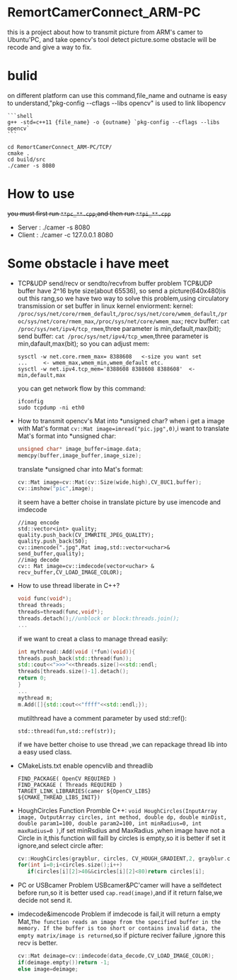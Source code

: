 # RemortCamerConnect_ARM-PC
this is a project about how to transmit picture from ARM's camer to Ubuntu'PC, and take opencv's tool detect picture.some obstacle will be recode and give a way to fix.

<!-- <img src=""> -->


# bulid 
on different platform can use this command,file_name and outname is easy to understand,"pkg-config --cflags --libs opencv" is used to link libopencv
~~~
```shell
g++ -std=c++11 {file_name} -o {outname} `pkg-config --cflags --libs opencv`
```
~~~

```shell
cd RemortCamerConnect_ARM-PC/TCP/
cmake .
cd build/src
./camer -s 8080
```

# How to use
~~you must first run `**pc_**.cpp`,and then run `**pi_**.cpp`~~
- Server : ./camer -s 8080
- Client : ./camer -c 127.0.0.1 8080

# Some obstacle i have meet
- TCP&UDP send/recv or sendto/recvfrom buffer problem
	TCP&UDP buffer have 2^16 byte size(about 65536), so send a picture(640x480)is out this rang,so we have two way to solve this problem,using circulatory transmission or set buffer in linux kernel enviorment:
	kernel: `/proc/sys/net/core/rmem_default`,`/proc/sys/net/core/wmem_default`,`/proc/sys/net/core/rmem_max`,`/proc/sys/net/core/wmem_max`;
	recv buffer: `cat /proc/sys/net/ipv4/tcp_rmem`,three parameter is min,default,max(bit);
	send buffer: `cat /proc/sys/net/ipv4/tcp_wmem`,three parameter is min,dafault,max(bit);
	so you can adjust mem:
	```shell
	sysctl -w net.core.rmem_max= 8388608   <-size you want set
	...		<- wmem_max,wmem_min,wmem_default etc.
	sysctl -w net.ipv4.tcp_mem='8388608 8388608 8388608'  <-min,default,max
	```
	you can get network flow by this command:
	```shell
	ifconfig
	sudo tcpdump -ni eth0
	```

- How to transmit opencv's Mat into *unsigned char?
	when i get a image with Mat's format `cv::Mat image=imread("pic.jpg",0)`,i want to translate Mat's format into *unsigned char:
	```cpp
	unsigned char* image_buffer=image.data;
	memcpy(buffer,image_buffer,image_size);
	```
	translate *unsigned char into Mat's format:
	```cpp
	cv::Mat image=cv::Mat(cv::Size(wide,high),CV_8UC1,buffer);
	cv::imshow("pic",image);
	```
	it seem have a better choise in translate picture by use imencode and imdecode
	```
	//imag encode
	std::vector<int> quality;
	quality.push_back(CV_IMWRITE_JPEG_QUALITY);
	quality.push_back(50);
	cv::imencode(".jpg",Mat imag,std::vector<uchar>& send_buffer,quality);
	//imag decode
	cv:: Mat image=cv::imdecode(vector<uchar> & recv_buffer,CV_LOAD_IMAGE_COLOR);
	```

- How to use thread liberate in C++?
	```cpp
	void func(void*);
	thread threads;
	threads=thread(func,void*);
	threads.detach();//unblock or block:threads.join();
	...
	```
	if we want to creat a class to manage thread easily:
	```cpp
	int mythread::Add(void (*fun)(void)){
	threads.push_back(std::thread(fun));
	std::cout<<">>>"<<threads.size()<<std::endl;
	threads[threads.size()-1].detach();
	return 0;
	}
	...
	mythread m;
	m.Add([]{std::cout<<"ffff"<<std::endl;});
	```
	mutilthread have a comment parameter by used std::ref():
	```
	std::thread(fun,std::ref(str));
	```
	if we have better choise to use thread ,we can repackage thread lib into a easy used class.
- CMakeLists.txt enable opencvlib and threadlib
	```make
	FIND_PACKAGE( OpenCV REQUIRED ) 
	FIND_PACKAGE ( Threads REQUIRED )
	TARGET_LINK_LIBRARIES(camer ${OpenCV_LIBS} ${CMAKE_THREAD_LIBS_INIT})
	```
- HoughCircles Function Promble
	 C++: `void HoughCircles(InputArray image, OutputArray circles, int method, double dp, double minDist, double param1=100, double param2=100, int minRadius=0, int maxRadius=0 )`,if set minRsdius and MaxRadius ,when image have not a Circle in it,this function will faill by circles is empty,so it is better if set it ignore,and select circle after:
	 ```C++
	 cv::HoughCircles(grayblur, circles, CV_HOUGH_GRADIENT,2, grayblur.cols/4,CV_HOUGH_GRADIENT ,CV_HOUGH_GRADIENT);		
	for(int i=0;i<circles.size();i++)
		if(circles[i][2]>40&&circles[i][2]<80)return circles[i];
	 ```
- PC or USBcamer Problem
	USBcamer&PC'camer will have a selfdetect before run,so it is better used `cap.read(image)`,and if it return false,we decide not send it.
- imdecode&imencode Problem
	if imdecode is fail,it will return a empty Mat,`The function reads an image from the specified buffer in the memory. If the buffer is too short or contains invalid data, the empty matrix/image is returned`,so if picture reciver failure ,ignore this recv is better.
	```C++
	cv::Mat deimage=cv::imdecode(data_decode,CV_LOAD_IMAGE_COLOR);
	if(deimage.empty())return -1;
	else image=deimage;
	```